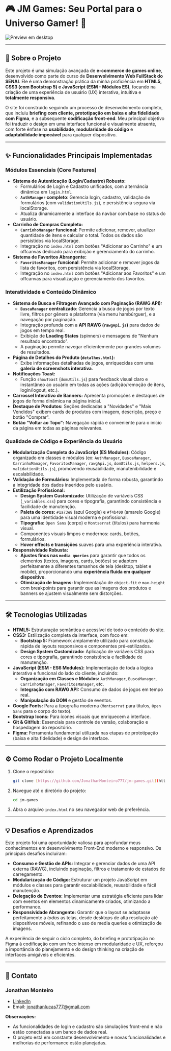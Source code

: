 # 🎮 JM Games: Seu Portal para o Universo Gamer! 🚀

![Preview em desktop](/img/preview-desktop.png)

---

## 📄 Sobre o Projeto

Este projeto é uma simulação avançada de **e-commerce de games online**, desenvolvido como parte do curso de **Desenvolvimento Web FullStack do SENAI**. Ele é uma demonstração prática da minha proficiência em **HTML5, CSS3 (com Bootstrap 5) e JavaScript (ESM - Módulos ES)**, focando na criação de uma experiência de usuário (UX) interativa, intuitiva e **totalmente responsiva**.

O site foi construído seguindo um processo de desenvolvimento completo, que incluiu **briefing com cliente, prototipação em baixa e alta fidelidade com Figma**, e a subsequente **codificação front-end**. Meu principal objetivo foi traduzir o design em uma interface funcional e visualmente atraente, com forte ênfase na **usabilidade**, **modularidade do código** e **adaptabilidade impecável** para qualquer dispositivo.

---

## ✨ Funcionalidades Principais Implementadas

### Módulos Essenciais (Core Features)

- **Sistema de Autenticação (Login/Cadastro) Robusto:**
  - Formulários de Login e Cadastro unificados, com alternância dinâmica em `login.html`.
  - **`AuthManager` completo**: Gerencia login, cadastro, validação de formulários (com `validationUtils.js`), e persistência segura via localStorage.
  - Atualiza dinamicamente a interface da navbar com base no status do usuário.
- **Carrinho de Compras Completo:**
  - **`CarrinhoManager` funcional**: Permite adicionar, remover, atualizar quantidade de itens e calcular o total. Todos os dados são persistidos via localStorage.
  - Integração no `index.html` com botões "Adicionar ao Carrinho" e um offcanvas dedicado para exibição e gerenciamento do carrinho.
- **Sistema de Favoritos Abrangente:**
  - **`FavoritosManager` funcional**: Permite adicionar e remover jogos da lista de favoritos, com persistência via localStorage.
  - Integração no `index.html` com botões "Adicionar aos Favoritos" e um offcanvas para visualização e gerenciamento dos favoritos.

### Interatividade e Conteúdo Dinâmico

- **Sistema de Busca e Filtragem Avançado com Paginação (RAWG API):**
  - **`BuscaManager` centralizado**: Gerencia a busca de jogos por texto livre, filtros por gênero e plataforma (via menu hambúrguer), e a navegação por paginação.
  - Integração profunda com a **API RAWG (`rawgApi.js`)** para dados de jogos em tempo real.
  - Exibição de **Loading States** (spinners) e mensagens de "Nenhum resultado encontrado".
  - A paginação permite navegar eficientemente por grandes volumes de resultados.
- **Página de Detalhes do Produto (`detalhes.html`):**
  - Exibe informações detalhadas de jogos, enriquecidas com uma **galeria de screenshots interativa**.
- **Notificações Toast:**
  - Função `showToast` (`domUtils.js`) para feedback visual claro e instantâneo ao usuário em todas as ações (adição/remoção de itens, login/logout, etc.).
- **Carrossel Interativo de Banners:** Apresenta promoções e destaques de jogos de forma dinâmica na página inicial.
- **Destaque de Produtos:** Seções dedicadas a "Novidades" e "Mais Vendidos" exibem cards de produtos com imagem, descrição, preço e botão "Comprar".
- **Botão "Voltar ao Topo":** Navegação rápida e conveniente para o início da página em todas as páginas relevantes.

### Qualidade de Código e Experiência do Usuário

- **Modularização Completa do JavaScript (ES Modules):** Código organizado em classes e módulos (ex: `AuthManager`, `BuscaManager`, `CarrinhoManager`, `FavoritosManager`, `rawgApi.js`, `domUtils.js`, `helpers.js`, `validationUtils.js`), promovendo reusabilidade, manutenibilidade e escalabilidade.
- **Validação de Formulários:** Implementada de forma robusta, garantindo a integridade dos dados inseridos pelo usuário.
- **Estilização Profissional:**
  - **Design System Customizado:** Utilização de variáveis CSS (`_variables.css`) para cores e tipografia, garantindo consistência e facilidade de manutenção.
  - **Paleta de cores:** `#1a73e8` (azul Google) e `#f4b400` (amarelo Google) para uma identidade visual moderna e profissional.
  - **Tipografia:** `Open Sans` (corpo) e `Montserrat` (títulos) para harmonia visual.
  - Componentes visuais limpos e modernos: cards, botões, formulários.
  - **Hover effects e transições** suaves para uma experiência interativa.
- **Responsividade Robusta:**
  - **Ajustes finos nas `media queries`** para garantir que todos os elementos (textos, imagens, cards, botões) se adaptem perfeitamente a diferentes tamanhos de tela (desktop, tablet e mobile), proporcionando uma **experiência fluida em qualquer dispositivo**.
  - **Otimização de Imagens:** Implementação de `object-fit` e `max-height` com breakpoints para garantir que as imagens dos produtos e banners se ajustem visualmente sem distorções.

---

## 🛠️ Tecnologias Utilizadas

- **HTML5:** Estruturação semântica e acessível de todo o conteúdo do site.
- **CSS3:** Estilização completa da interface, com foco em:
  - **Bootstrap 5:** Framework amplamente utilizado para construção rápida de layouts responsivos e componentes pré-estilizados.
  - **Design System Customizado:** Aplicação de variáveis CSS para cores e tipografia, garantindo consistência e facilidade de manutenção.
- **JavaScript (ESM - ES6 Modules):** Implementação de toda a lógica interativa e funcional do lado do cliente, incluindo:
  - **Organização em Classes e Módulos:** `AuthManager`, `BuscaManager`, `CarrinhoManager`, `FavoritosManager`, etc.
  - **Integração com RAWG API:** Consumo de dados de jogos em tempo real.
  - **Manipulação do DOM** e gestão de eventos.
- **Google Fonts:** Para a tipografia moderna (`Montserrat` para títulos, `Open Sans` para o corpo do texto).
- **Bootstrap Icons:** Para ícones visuais que enriquecem a interface.
- **Git & GitHub:** Essenciais para controle de versão, colaboração e hospedagem do repositório.
- **Figma:** Ferramenta fundamental utilizada nas etapas de prototipação (baixa e alta fidelidade) e design de interface.

---

## ⚙️ Como Rodar o Projeto Localmente

1. Clone o repositório:

    ```bash
    git clone [https://github.com/JonathanMonteiro777/jm-games.git](https://github.com/JonathanMonteiro777/jm-games.git)
    ```

2. Navegue até o diretório do projeto:

    ```bash
    cd jm-games
    ```

3. Abra o arquivo `index.html` no seu navegador web de preferência.

---

## 💡 Desafios e Aprendizados

Este projeto foi uma oportunidade valiosa para aprofundar meus conhecimentos em desenvolvimento Front-End moderno e responsivo. Os principais desafios incluíram:

- **Consumo e Gestão de APIs:** Integrar e gerenciar dados de uma API externa (RAWG), incluindo paginação, filtros e tratamento de estados de carregamento.
- **Modularização de Código:** Estruturar um projeto JavaScript em módulos e classes para garantir escalabilidade, reusabilidade e fácil manutenção.
- **Delegação de Eventos:** Implementar uma estratégia eficiente para lidar com eventos em elementos dinamicamente criados, otimizando a performance.
- **Responsividade Abrangente:** Garantir que o layout se adaptasse perfeitamente a *todas* as telas, desde desktops de alta resolução até dispositivos móveis, refinando o uso de media queries e otimização de imagens.

A experiência de seguir o ciclo completo, do briefing e prototipação no Figma à codificação com um foco intenso em modularidade e UX, reforçou a importância do planejamento e do design thinking na criação de interfaces amigáveis e eficientes.

---

## 📧 Contato

### Jonathan Monteiro

- [LinkedIn](https://www.linkedin.com/in/jonathan-lucas-34684a1a4)
- Email: <jonathanlucas777@gmail.com>

**Observações:**

- As funcionalidades de login e cadastro são simulações front-end e não estão conectadas a um banco de dados real.
- O projeto está em constante desenvolvimento e novas funcionalidades e melhorias de performance estão planejadas.
